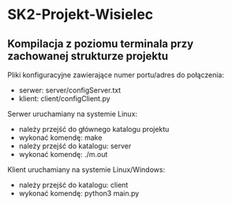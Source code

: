 # SK2-Projekt-Wisielec

## Kompilacja z poziomu terminala przy zachowanej strukturze projektu
Pliki konfiguracyjne zawierające numer portu/adres do połączenia:
- serwer: server/configServer.txt
- klient: client/configClient.py

Serwer uruchamiany na systemie Linux:
- należy przejść do głównego katalogu projektu
- wykonać komendę: make
- należy przejść do katalogu: server
- wykonać komendę: ./m.out

Klient uruchamiany na systemie Linux/Windows:
- należy przejść do katalogu: client
- wykonać komendę: python3 main.py
